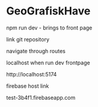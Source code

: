 # GeoGrafiskHave

npm run dev - brings to front page

link git repository
 

 navigate through routes 

 localhost when run dev frontpage 

 http://localhost:5174

 firebase host link 

 test-3b4f1.firebaseapp.com
 
